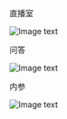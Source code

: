 直播室

![Image text](https://raw.githubusercontent.com/duanyanyun/weixin-live-project/master/20170613100251.jpg)


问答

![Image text](https://raw.githubusercontent.com/duanyanyun/weixin-live-project/master/20170613100308.jpg)


内参

![Image text](https://raw.githubusercontent.com/duanyanyun/weixin-live-project/master/20170613100318.jpg)
